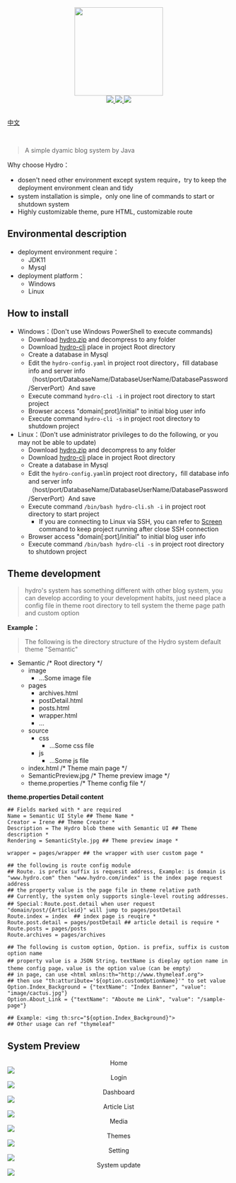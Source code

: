 <div align="center">
  <img src="https://raw.githubusercontent.com/ShawJie/Hydro-Release/master/Images/hydro-icon.png" width="200"/> 
  <br>
  <a href="https://jdk.java.net/11" target="_blank">
    <img src="https://img.shields.io/badge/JDK-11-yellow.svg">
  </a>
  <a href="https://github.com/ShawJie/Hydro/blob/master/LICENSE" target="_blank">
    <img src="https://img.shields.io/badge/licence-GPL-red.svg">
  </a>
  <a href="https://github.com/ShawJie" target="_blank">
    <img src="https://img.shields.io/badge/%3C%2F%3E%20%E2%99%A5-Shaw-blue.svg">
  </a>
</div>

<br>

[中文](https://github.com/ShawJie/Hydro/blob/master/README.md)

<br>

> A simple dyamic blog system by Java

Why choose Hydro：
  - dosen't need other environment except system require，try to keep the deployment environment clean and tidy
  - system installation is simple，only one line of commands to start or shutdown system
  - Highly customizable theme, pure HTML, customizable route
  
## Environmental description

- deployment environment require：
  - JDK11
  - Mysql
- deployment platform：
  - Windows
  - Linux
  
## How to install
- Windows：(Don't use Windows PowerShell to execute commands)
  - Download [hydro.zip](https://github.com/ShawJie/Hydro-Release/blob/master/hydro-lastest-full.zip?raw=true) and decompress to any folder
  - Download [hydro-cli](https://raw.githubusercontent.com/ShawJie/Hydro-Release/master/boot/hydro-cli.bat) place in project Root directory
  - Create a database in Mysql
  - Edit the `hydro-config.yaml` in project root directory，fill database info and server info（host/port/DatabaseName/DatabaseUserName/DatabasePassword/ServerPort）And save
  - Execute command `hydro-cli -i` in project root directory to start project
  - Browser access "domain[:prot]/initial" to initial blog user info
  - Execute command `hydro-cli -s` in project root directory to shutdown project
- Linux：(Don't use administrator privileges to do the following, or you may not be able to update)
  - Download [hydro.zip](https://github.com/ShawJie/Hydro-Release/blob/master/hydro-lastest-full.zip?raw=true) and decompress to any folder
  - Download [hydro-cli](https://raw.githubusercontent.com/ShawJie/Hydro-Release/master/boot/hydro-cli.sh) place in project Root directory
  - Create a database in Mysql
  - Edit the `hydro-config.yaml`in project root directory，fill database info and server info（host/port/DatabaseName/DatabaseUserName/DatabasePassword/ServerPort）And save
  - Execute command `/bin/bash hydro-cli.sh -i` in project root directory to start project
    - If you are connecting to Linux via SSH, you can refer to [Screen](https://www.ibm.com/developerworks/cn/linux/l-cn-screen/index.html) command to keep project running after close SSH connection
  - Browser access "domain[:port]/initial" to initial blog user info
  - Execute command `/bin/bash hydro-cli -s` in project root directory to shutdown project
  
## Theme development
> hydro's system has something different with other blog system, you can develop according to your development habits, just need place a config file in theme root directory to tell system the theme page path and custom option

**Example：<br>**
> The following is the directory structure of the Hydro system default theme "Semantic"  <br>
- Semantic /* Root directory */
  - image
    - ...Some image file
  - pages
    - archives.html
    - postDetail.html
    - posts.html
    - wrapper.html
    - ...
  - source
    - css
      - ...Some css file
    - js
      - ...Some js file
  - index.html /* Theme main page */
  - SemanticPreview.jpg /* Theme preview image */
  - theme.properties /* Theme config file */
  
**theme.properties Detail content**
 
```properties
## Fields marked with * are required
Name = Semantic UI Style ## Theme Name *
Creator = Irene ## Theme Creator *
Description = The Hydro blob theme with Semantic UI ## Theme description *
Rendering = SemanticStyle.jpg ## Theme preview image *

wrapper = pages/wrapper ## the wrapper with user custom page *

## the following is route config module
## Route. is prefix suffix is requesit address, Example: is domain is "www.hydro.com" then "www.hydro.com/index" is the index page request address
## the property value is the page file in theme relative path
## Currently, the system only supports single-level routing addresses.
## Special：Route.post.detail when user request "domain/post/{Articleid}" will jump to pages/postDetail
Route.index = index  ## index page is reuqire * 
Route.post.detail = pages/postDetail ## article detail is require * 
Route.posts = pages/posts
Route.archives = pages/archives

## The following is custom option, Option. is prefix, suffix is custom option name
## property value is a JSON String，textName is dieplay option name in theme config page，value is the option value（can be empty）
## in page, can use <html xmlns:th="http://www.thymeleaf.org">
## then use "th:atturibute='${option.customOptionName}'" to set value
Option.Index_Background = {"textName": "Index Banner", "value": "image/cactus.jpg"}
Option.About_Link = {"textName": "Aboute me Link", "value": "/sample-page"}

## Example: <img th:src="${option.Index_Background}">
## Other usage can ref "thymeleaf"

```

## System Preview

<div align="center">Home</div>
<img src="https://raw.githubusercontent.com/ShawJie/Hydro-Release/master/Images/home.jpg">

<div align="center">Login</div>
<img src="https://raw.githubusercontent.com/ShawJie/Hydro-Release/master/Images/sys_login.png">

<div align="center">Dashboard</div>
<img src="https://raw.githubusercontent.com/ShawJie/Hydro-Release/master/Images/sys_dashboard.png">

<div align="center">Article List</div>
<img src="https://raw.githubusercontent.com/ShawJie/Hydro-Release/master/Images/sys_articles.png">

<div align="center">Media</div>
<img src="https://raw.githubusercontent.com/ShawJie/Hydro-Release/master/Images/sys_media.png">

<div align="center">Themes</div>
<img src="https://raw.githubusercontent.com/ShawJie/Hydro-Release/master/Images/sys_theme.png">

<div align="center">Setting</div>
<img src="https://raw.githubusercontent.com/ShawJie/Hydro-Release/master/Images/sys_setting.png">

<div align="center">System update</div>
<img src="https://raw.githubusercontent.com/ShawJie/Hydro-Release/master/Images/sys_update.png">

